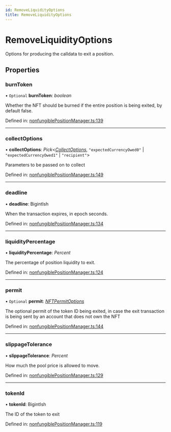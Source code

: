 ```yaml
---
id: RemoveLiquidityOptions
title: RemoveLiquidityOptions
---
```


# RemoveLiquidityOptions

Options for producing the calldata to exit a position.

## Properties

### burnToken

• `Optional` **burnToken**: *boolean*

Whether the NFT should be burned if the entire position is being exited, by default false.

Defined in: [nonfungiblePositionManager.ts:139](https://github.com/Uniswap/uniswap-v3-sdk/blob/aeb1b09/src/nonfungiblePositionManager.ts#L139)

___

### collectOptions

• **collectOptions**: *Pick*<[*CollectOptions*](nonfungiblepositionmanager.collectoptions.md), ``"expectedCurrencyOwed0"`` \| ``"expectedCurrencyOwed1"`` \| ``"recipient"``\>

Parameters to be passed on to collect

Defined in: [nonfungiblePositionManager.ts:149](https://github.com/Uniswap/uniswap-v3-sdk/blob/aeb1b09/src/nonfungiblePositionManager.ts#L149)

___

### deadline

• **deadline**: BigintIsh

When the transaction expires, in epoch seconds.

Defined in: [nonfungiblePositionManager.ts:134](https://github.com/Uniswap/uniswap-v3-sdk/blob/aeb1b09/src/nonfungiblePositionManager.ts#L134)

___

### liquidityPercentage

• **liquidityPercentage**: *Percent*

The percentage of position liquidity to exit.

Defined in: [nonfungiblePositionManager.ts:124](https://github.com/Uniswap/uniswap-v3-sdk/blob/aeb1b09/src/nonfungiblePositionManager.ts#L124)

___

### permit

• `Optional` **permit**: [*NFTPermitOptions*](nonfungiblepositionmanager.nftpermitoptions.md)

The optional permit of the token ID being exited, in case the exit transaction is being sent by an account that does not own the NFT

Defined in: [nonfungiblePositionManager.ts:144](https://github.com/Uniswap/uniswap-v3-sdk/blob/aeb1b09/src/nonfungiblePositionManager.ts#L144)

___

### slippageTolerance

• **slippageTolerance**: *Percent*

How much the pool price is allowed to move.

Defined in: [nonfungiblePositionManager.ts:129](https://github.com/Uniswap/uniswap-v3-sdk/blob/aeb1b09/src/nonfungiblePositionManager.ts#L129)

___

### tokenId

• **tokenId**: BigintIsh

The ID of the token to exit

Defined in: [nonfungiblePositionManager.ts:119](https://github.com/Uniswap/uniswap-v3-sdk/blob/aeb1b09/src/nonfungiblePositionManager.ts#L119)
